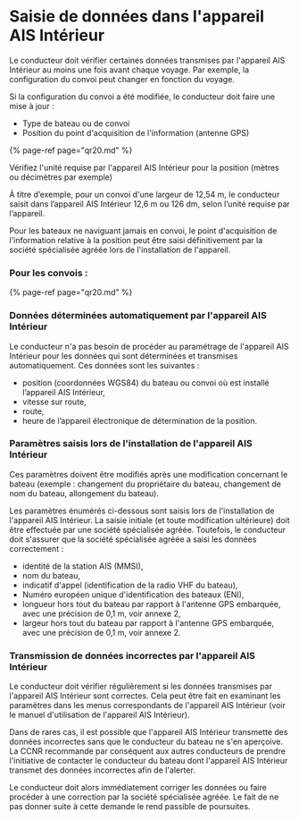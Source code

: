 # Saisie de données dans l'appareil AIS Intérieur

Le conducteur doit vérifier certaines données transmises par l'appareil AIS Intérieur au moins une fois avant chaque voyage. Par exemple, la configuration du convoi peut changer en fonction du voyage.

Si la configuration du convoi a été modifiée, le conducteur doit faire une mise à jour :

* Type de bateau ou de convoi
* Position du point d'acquisition de l'information \(antenne GPS\)

{% page-ref page="qr20.md" %}

Vérifiez l'unité requise par l'appareil AIS Intérieur pour la position \(mètres ou décimètres par exemple\)

À titre d’exemple, pour un convoi d'une largeur de 12,54 m, le conducteur saisit dans l’appareil AIS Intérieur 12,6 m ou 126 dm, selon l’unité requise par l’appareil.

Pour les bateaux ne naviguant jamais en convoi, le point d'acquisition de l'information relative à la position peut être saisi définitivement par la société spécialisée agréée lors de l'installation de l'appareil.

### Pour les convois :

{% page-ref page="qr20.md" %}



### Données déterminées automatiquement par l'appareil AIS Intérieur

Le conducteur n'a pas besoin de procéder au paramétrage de l'appareil AIS Intérieur pour les données qui sont déterminées et transmises automatiquement. Ces données sont les suivantes :

* position \(coordonnées WGS84\) du bateau ou convoi où est installé l’appareil AIS Intérieur,
* vitesse sur route,
* route,
* heure de l’appareil électronique de détermination de la position.

### Paramètres saisis lors de l'installation de l'appareil AIS Intérieur

Ces paramètres doivent être modifiés après une modification concernant le bateau \(exemple : changement du propriétaire du bateau, changement de nom du bateau, allongement du bateau\).

Les paramètres énumérés ci-dessous sont saisis lors de l'installation de l'appareil AIS Intérieur. La saisie initiale \(et toute modification ultérieure\) doit être effectuée par une société spécialisée agréée. Toutefois, le conducteur doit s'assurer que la société spécialisée agréée a saisi les données correctement :

* identité de la station AIS \(MMSI\),
* nom du bateau,
* indicatif d'appel \(identification de la radio VHF du bateau\),
* Numéro européen unique d'identification des bateaux \(ENI\),
* longueur hors tout du bateau par rapport à l'antenne GPS embarquée, avec une précision de 0,1 m, voir annexe 2,
* largeur hors tout du bateau par rapport à l'antenne GPS embarquée, avec une précision de 0,1 m, voir annexe 2.

### Transmission de données incorrectes par l'appareil AIS Intérieur

Le conducteur doit vérifier régulièrement si les données transmises par l'appareil AIS Intérieur sont correctes. Cela peut être fait en examinant les paramètres dans les menus correspondants de l'appareil AIS Intérieur \(voir le manuel d'utilisation de l'appareil AIS Intérieur\).

Dans de rares cas, il est possible que l'appareil AIS Intérieur transmette des données incorrectes sans que le conducteur du bateau ne s'en aperçoive. La CCNR recommande par conséquent aux autres conducteurs de prendre l'initiative de contacter le conducteur du bateau dont l'appareil AIS Intérieur transmet des données incorrectes afin de l'alerter.

Le conducteur doit alors immédiatement corriger les données ou faire procéder à une correction par la société spécialisée agréée. Le fait de ne pas donner suite à cette demande le rend passible de poursuites.

